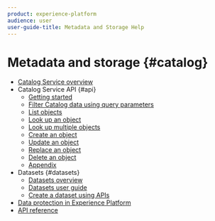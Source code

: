 ```yaml
---
product: experience-platform
audience: user
user-guide-title: Metadata and Storage Help
---
```


# Metadata and storage {#catalog}

* [Catalog Service overview](home.md)
* Catalog Service API {#api}
  * [Getting started](api/getting-started.md)
  * [Filter Catalog data using query parameters](api/filter-data.md)
  * [List objects](api/list-objects.md)
  * [Look up an object](api/look-up-object.md)
  * [Look up multiple objects](api/look-up-multiple-objects.md)
  * [Create an object](api/create-object.md)
  * [Update an object](api/update-object.md)
  * [Replace an object](api/replace-object.md)
  * [Delete an object](api/delete-object.md)
  * [Appendix](api/appendix.md)
* Datasets {#datasets}
  * [Datasets overview](datasets/overview.md)
  * [Datasets user guide](datasets/user-guide.md)
  * [Create a dataset using APIs](datasets/create-dataset.md)
* [Data protection in Experience Platform](data-protection.md)
* [API reference](https://www.adobe.io/apis/experienceplatform/home/api-reference.html#!acpdr/swagger-specs/catalog.yaml)